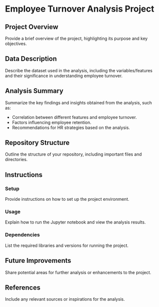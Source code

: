 # Employee Turnover Analysis Project

## Project Overview
Provide a brief overview of the project, highlighting its purpose and key objectives.

## Data Description
Describe the dataset used in the analysis, including the variables/features and their significance in understanding employee turnover.

## Analysis Summary
Summarize the key findings and insights obtained from the analysis, such as:
- Correlation between different features and employee turnover.
- Factors influencing employee retention.
- Recommendations for HR strategies based on the analysis.

## Repository Structure
Outline the structure of your repository, including important files and directories.

## Instructions
### Setup
Provide instructions on how to set up the project environment.

### Usage
Explain how to run the Jupyter notebook and view the analysis results.

### Dependencies
List the required libraries and versions for running the project.

## Future Improvements
Share potential areas for further analysis or enhancements to the project.

## References
Include any relevant sources or inspirations for the analysis.
